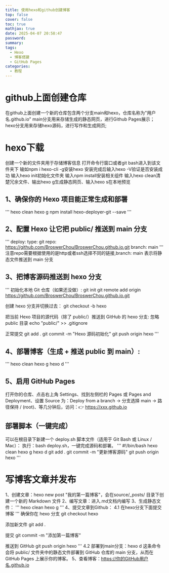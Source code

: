 ```yaml
---
title: 使用hexo和github创建博客
top: false
cover: false
toc: true
mathjax: true
date: 2025-04-07 20:58:47
password:
summary:
tags:
  - Hexo
  - 博客搭建
  - GitHub Pages
categories:
  - 教程
---
```


# github上面创建仓库
在github上面创建一个新的仓库包含两个分支main和hexo，仓库名称为"用户名.github.io"
main分支用来存储生成的静态网页，进行Github Pages展示；
hexo分支用来存储hexo源码，进行写作和生成网页;

# hexo下载
创建一个新的文件夹用于存储博客信息
打开命令行窗口或者git bash进入到该文件夹下
输如npm i hexo-cli -g安装hexo
安装完成后输入hexo -V验证是否安装成功
输入hexo init初始化文件夹
输入npm install安装相关组件
输入hexo clean清楚冗余文件、输出hexo g生成静态网页、输入hexo s在本地预览

## 1、确保你的 Hexo 项目能正常生成和部署
'''
hexo clean
hexo g
npm install hexo-deployer-git --save
'''
## 2、配置 Hexo 让它把 public/ 推送到 main 分支
'''
deploy:
  type: git
  repo: https://github.com/BroswerChou/BroswerChou.github.io.git
  branch: main
'''
注意repo需要根据使用的是http或者ssh选择不同的链接,branch: main 表示将静态文件推送到 main 分支

## 3、把博客源码推送到 hexo 分支
'''
初始化本地 Git 仓库（如果还没做）:
git init
git remote add origin https://github.com/BroswerChou/BroswerChou.github.io.git

创建 hexo 分支并切换过去：
git checkout -b hexo

把当前 Hexo 项目的源代码（除了 public/）推送到 GitHub 的 hexo 分支:
忽略 public 目录
echo "public/" >> .gitignore

正常提交
git add .
git commit -m "Hexo 源码初始化"
git push origin hexo
'''

## 4、部署博客（生成 + 推送 public 到 main）:
'''
hexo clean
hexo g
hexo d
'''
## 5、启用 GitHub Pages
打开你的仓库、点击右上角 Settings、找到左侧栏的 Pages 或 Pages and Deployment、设置 Source 为：Deploy from a branch → 分支选择 main → 路径保持 / (root)、等几分钟后，访问：👉 https://xxx.github.io

## 部署脚本（一键完成）
可以在根目录下新建一个 deploy.sh 脚本文件（适用于 Git Bash 或 Linux / Mac）：
执行：bash deploy.sh，一键完成源码和部署。
'''
#!/bin/bash
hexo clean
hexo g
hexo d
git add .
git commit -m "更新博客源码"
git push origin hexo
'''
# 写博客文章并发布
1、创建文章：hexo new post "我的第一篇博客"，会在source/_posts/ 目录下创建一个新的 Markdown 文件
2、编写文章：进入.md文档内编写
3、生成静态文件：
'''
hexo clean
hexo g
'''
4、提交文章到Github：
4.1 在hexo分支下面提交博客
'''
确保你在 hexo 分支
git checkout hexo

添加新文件
git add .

提交
git commit -m "添加第一篇博客"

推送到 GitHub
git push origin hexo
'''
4.2 部署到main分支：hexo d
这条命令会将 public/ 文件夹中的静态文件部署到 GitHub 仓库的 main 分支，从而在 GitHub Pages 上展示你的博客。
5、查看博客：https://你的GitHub用户名.github.io



